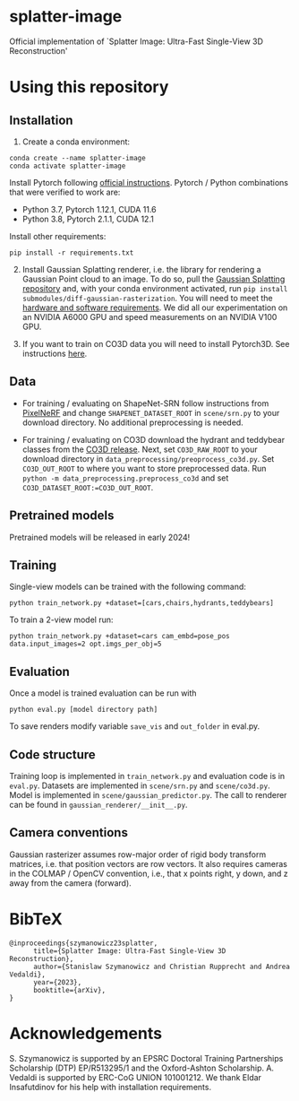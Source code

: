 # splatter-image
Official implementation of `Splatter Image: Ultra-Fast Single-View 3D Reconstruction'

# Using this repository

## Installation

1. Create a conda environment: 
```
conda create --name splatter-image
conda activate splatter-image
```

Install Pytorch following [official instructions](https://pytorch.org). Pytorch / Python combinations that were verified to work are: 
- Python 3.7, Pytorch 1.12.1, CUDA 11.6
- Python 3.8, Pytorch 2.1.1, CUDA 12.1

Install other requirements:
```
pip install -r requirements.txt
```

2. Install Gaussian Splatting renderer, i.e. the library for rendering a Gaussian Point cloud to an image. To do so, pull the [Gaussian Splatting repository](https://github.com/graphdeco-inria/gaussian-splatting/tree/main) and, with your conda environment activated, run `pip install submodules/diff-gaussian-rasterization`. You will need to meet the [hardware and software requirements](https://github.com/graphdeco-inria/gaussian-splatting/blob/main/README.md#hardware-requirements). We did all our experimentation on an NVIDIA A6000 GPU and speed measurements on an NVIDIA V100 GPU. 

3. If you want to train on CO3D data you will need to install Pytorch3D. See instructions [here](https://github.com/facebookresearch/pytorch3d/blob/main/INSTALL.md).

## Data

- For training / evaluating on ShapeNet-SRN follow instructions from [PixelNeRF](https://github.com/sxyu/pixel-nerf#getting-the-data) and change `SHAPENET_DATASET_ROOT` in `scene/srn.py` to your download directory. No additional preprocessing is needed.

- For training / evaluating on CO3D download the hydrant and teddybear classes from the [CO3D release](https://ai.meta.com/datasets/co3d-downloads/). Next, set `CO3D_RAW_ROOT` to your download directory in `data_preprocessing/preoprocess_co3d.py`. Set `CO3D_OUT_ROOT` to where you want to store preprocessed data. Run `python -m data_preprocessing.preprocess_co3d` and set `CO3D_DATASET_ROOT:=CO3D_OUT_ROOT`.

## Pretrained models

Pretrained models will be released in early 2024!

## Training

Single-view models can be trained with the following command:
```
python train_network.py +dataset=[cars,chairs,hydrants,teddybears]
```

To train a 2-view model run:
```
python train_network.py +dataset=cars cam_embd=pose_pos data.input_images=2 opt.imgs_per_obj=5
```

## Evaluation

Once a model is trained evaluation can be run with 
```
python eval.py [model directory path]
```
To save renders modify variable `save_vis` and `out_folder` in eval.py.

## Code structure

Training loop is implemented in `train_network.py` and evaluation code is in `eval.py`. Datasets are implemented in `scene/srn.py` and `scene/co3d.py`. Model is implemented in `scene/gaussian_predictor.py`. The call to renderer can be found in `gaussian_renderer/__init__.py`.

## Camera conventions

Gaussian rasterizer assumes row-major order of rigid body transform matrices, i.e. that position vectors are row vectors. It also requires cameras in the COLMAP / OpenCV convention, i.e., that x points right, y down, and z away from the camera (forward).

# BibTeX

```
@inproceedings{szymanowicz23splatter,
      title={Splatter Image: Ultra-Fast Single-View 3D Reconstruction},
      author={Stanislaw Szymanowicz and Christian Rupprecht and Andrea Vedaldi},
      year={2023},
      booktitle={arXiv},
}
```

# Acknowledgements

S. Szymanowicz is supported by an EPSRC Doctoral Training Partnerships Scholarship (DTP) EP/R513295/1 and the Oxford-Ashton Scholarship.
A. Vedaldi is supported by ERC-CoG UNION 101001212.
We thank Eldar Insafutdinov for his help with installation requirements.
